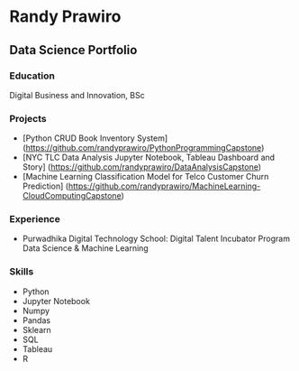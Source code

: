# Randy Prawiro

## Data Science Portfolio

### Education

Digital Business and Innovation, BSc

### Projects

- [Python CRUD Book Inventory System] (https://github.com/randyprawiro/PythonProgrammingCapstone)
- [NYC TLC Data Analysis Jupyter Notebook, Tableau Dashboard and Story] (https://github.com/randyprawiro/DataAnalysisCapstone)
- [Machine Learning Classification Model for Telco Customer Churn Prediction] (https://github.com/randyprawiro/MachineLearning-CloudComputingCapstone)

### Experience

- Purwadhika Digital Technology School: Digital Talent Incubator Program Data Science & Machine Learning

### Skills

- Python
- Jupyter Notebook
- Numpy
- Pandas
- Sklearn
- SQL
- Tableau
- R
